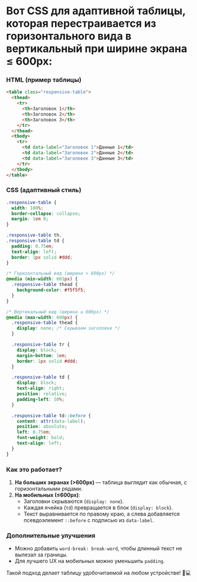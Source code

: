 # Вот CSS для адаптивной таблицы, которая перестраивается из горизонтального вида в вертикальный при ширине экрана ≤ 600px:  

### **HTML (пример таблицы)**  
```html
<table class="responsive-table">
  <thead>
    <tr>
      <th>Заголовок 1</th>
      <th>Заголовок 2</th>
      <th>Заголовок 3</th>
    </tr>
  </thead>
  <tbody>
    <tr>
      <td data-label="Заголовок 1">Данные 1</td>
      <td data-label="Заголовок 2">Данные 2</td>
      <td data-label="Заголовок 3">Данные 3</td>
    </tr>
  </tbody>
</table>
```

### **CSS (адаптивный стиль)**  
```css
.responsive-table {
  width: 100%;
  border-collapse: collapse;
  margin: 1em 0;
}

.responsive-table th, 
.responsive-table td {
  padding: 0.75em;
  text-align: left;
  border: 1px solid #ddd;
}

/* Горизонтальный вид (ширина > 600px) */
@media (min-width: 601px) {
  .responsive-table thead {
    background-color: #f5f5f5;
  }
}

/* Вертикальный вид (ширина ≤ 600px) */
@media (max-width: 600px) {
  .responsive-table thead {
    display: none; /* Скрываем заголовки */
  }

  .responsive-table tr {
    display: block;
    margin-bottom: 1em;
    border: 1px solid #ddd;
  }

  .responsive-table td {
    display: block;
    text-align: right;
    position: relative;
    padding-left: 50%;
  }

  .responsive-table td::before {
    content: attr(data-label);
    position: absolute;
    left: 0.75em;
    font-weight: bold;
    text-align: left;
  }
}
```

### **Как это работает?**  
1. **На больших экранах (>600px)** — таблица выглядит как обычная, с горизонтальными рядами.  
2. **На мобильных (≤600px)**:
   - Заголовки скрываются (`display: none`).
   - Каждая ячейка (`td`) превращается в блок (`display: block`).
   - Текст выравнивается по правому краю, а слева добавляется псевдоэлемент `::before` с подписью из `data-label`.  

### **Дополнительные улучшения**  
- Можно добавить `word-break: break-word`, чтобы длинный текст не вылезал за границы.  
- Для лучшего UX на мобильных можно уменьшить `padding`.  

Такой подход делает таблицу удобочитаемой на любом устройстве! 📱💻
